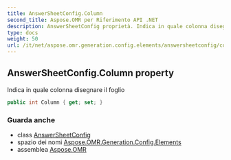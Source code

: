 ```yaml
---
title: AnswerSheetConfig.Column
second_title: Aspose.OMR per Riferimento API .NET
description: AnswerSheetConfig proprietà. Indica in quale colonna disegnare il foglio
type: docs
weight: 50
url: /it/net/aspose.omr.generation.config.elements/answersheetconfig/column/
---
```

## AnswerSheetConfig.Column property

Indica in quale colonna disegnare il foglio

```csharp
public int Column { get; set; }
```

### Guarda anche

* class [AnswerSheetConfig](../)
* spazio dei nomi [Aspose.OMR.Generation.Config.Elements](../../answersheetconfig/)
* assemblea [Aspose.OMR](../../../)


